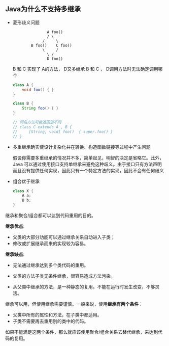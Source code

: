 ## Java为什么不支持多继承

- 菱形歧义问题

  ```
                 A foo()    
                 / \    
               /     \    
          B foo()    C foo()    
               \     /    
                 \ /    
                 D foo()
  ```

  B 和 C 实现了 A的方法， D又多继承 B 和 C ， D调用方法时无法确定调用哪个

  ```java
  class A {
      void foo() { }
  }
  
  class B {
      String foo() { }
  }
  
  // 同名方法可能返回值不同
  // class C extends A , B {
  //     [String, void] foo()  { super.foo() }
  // }
  ```

- 多重继承确实使设计复杂化并在转换、构造函数链接等过程中产生问题

  假设你需要多重继承的情况并不多，简单起见，明智的决定是省略它。此外，Java 可以通过使用接口支持单继承来避免这种歧义。由于接口只有方法声明而且没有提供任何实现，因此只有一个特定方法的实现，因此不会有任何歧义

- 组合优于继承

  ```java
  class X {
      A a;
      B b;
  }
  ```

继承和聚合/组合都可以达到代码重用的目的。

**继承优点**:  

- 父类的大部分功能可以通过继承关系自动进入子类；
- 修改或扩展继承而来的实现较为容易。

**继承缺点**:

- 无法通过继承达到多个类代码的重用。

- 父类的方法子类无条件继承，很容易造成方法污染。

- 从父类中继承的方法，是一种静态的复用。不能在运行时发生改变，不够灵活。

继承可以用，但使用继承需要谨慎。一般来说，使用**继承有两个条件**：

- 父类中所有的属性和方法，在子类中都适用。
- 子类不需要再去重用别的类中的代码。

如果不能满足这两个条件，那么就应该使用聚合/组合关系去替代继承，来达到代码的复用。